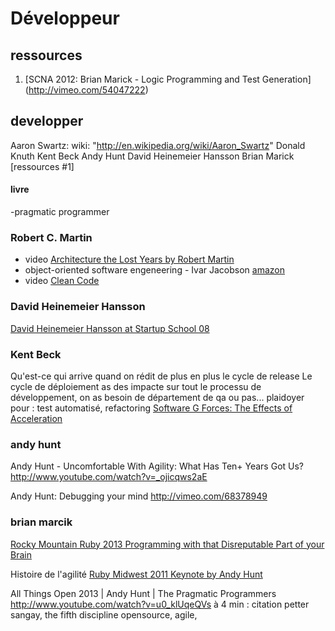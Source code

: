 Développeur
============

## ressources ##

1. [SCNA 2012: Brian Marick - Logic Programming and Test Generation]
(http://vimeo.com/54047222)


## developper ##
  Aaron Swartz:
    wiki: "http://en.wikipedia.org/wiki/Aaron_Swartz"
  Donald Knuth
  Kent Beck
  Andy Hunt
  David Heinemeier Hansson
  Brian Marick  [ressources #1]


#### livre ####
-pragmatic programmer


### Robert C. Martin ###

- video [ Architecture the Lost Years by Robert Martin ](http://www.youtube.com/watch?v=WpkDN78P884)
- object-oriented software engeneering - Ivar Jacobson
[ amazon ](http://www.amazon.ca/Object-Oriented-Software-Engineering-Approach/dp/0201544350)
- video [ Clean Code ](http://vimeo.com/28862693)

### David Heinemeier Hansson ###
[David Heinemeier Hansson at Startup School 08](http://www.youtube.com/watch?v=0CDXJ6bMkMY)

### Kent Beck ###

Qu'est-ce qui arrive quand on rédit de plus en plus le cycle de release
Le cycle de déploiement as des impacte sur tout le processu de développement, 
on as besoin de département de qa ou pas... 
plaidoyer pour : test automatisé, refactoring
[Software G Forces: The Effects of Acceleration ](http://www.youtube.com/watch?v=KIkUWG5ACFY)


### andy hunt ###
Andy Hunt - Uncomfortable With Agility: What Has Ten+ Years Got Us?
http://www.youtube.com/watch?v=_ojicqws2aE

Andy Hunt: Debugging your mind
http://vimeo.com/68378949


### brian marcik ###
[Rocky Mountain Ruby 2013 Programming with that Disreputable Part of your Brain](http://www.youtube.com/watch?v=kLLwJws1nfw)


Histoire de l'agilité
[ Ruby Midwest 2011 Keynote by Andy Hunt ](http://www.youtube.com/watch?v=IID8fD-uKSU)

All Things Open 2013 | Andy Hunt | The Pragmatic Programmers
http://www.youtube.com/watch?v=u0_klUqeQVs
  à 4 min : citation petter sangay, the fifth discipline
  opensource, agile, 


